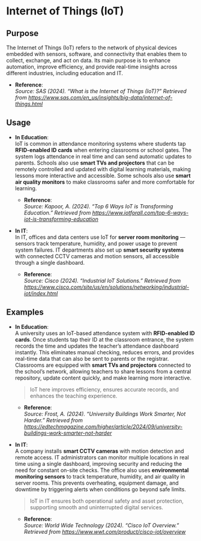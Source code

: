 # Internet of Things (IoT)

## Purpose
The Internet of Things (IoT) refers to the network of physical devices embedded with sensors, software, and connectivity that enables them to collect, exchange, and act on data. Its main purpose is to enhance automation, improve efficiency, and provide real-time insights across different industries, including education and IT.

- **Reference**:  
  _Source: SAS (2024). “What is the Internet of Things (IoT)?” Retrieved from https://www.sas.com/en_us/insights/big-data/internet-of-things.html_

## Usage
- **In Education**:  
  IoT is common in attendance monitoring systems where students tap **RFID-enabled ID cards** when entering classrooms or school gates. The system logs attendance in real time and can send automatic updates to parents. Schools also use **smart TVs and projectors** that can be remotely controlled and updated with digital learning materials, making lessons more interactive and accessible. Some schools also use **smart air quality monitors** to make classrooms safer and more comfortable for learning.

  - **Reference**:  
    _Source: Kapoor, A. (2024). “Top 6 Ways IoT is Transforming Education.” Retrieved from https://www.iotforall.com/top-6-ways-iot-is-transforming-education_

- **In IT**:  
  In IT, offices and data centers use IoT for **server room monitoring** — sensors track temperature, humidity, and power usage to prevent system failures. IT departments also set up **smart security systems** with connected CCTV cameras and motion sensors, all accessible through a single dashboard.

  - **Reference**:  
    _Source: Cisco (2024). “Industrial IoT Solutions.” Retrieved from https://www.cisco.com/site/us/en/solutions/networking/industrial-iot/index.html_

## Examples

- **In Education**:  
  A university uses an IoT-based attendance system with **RFID-enabled ID cards**. Once students tap their ID at the classroom entrance, the system records the time and updates the teacher’s attendance dashboard instantly. This eliminates manual checking, reduces errors, and provides real-time data that can also be sent to parents or the registrar. Classrooms are equipped with **smart TVs and projectors** connected to the school’s network, allowing teachers to share lessons from a central repository, update content quickly, and make learning more interactive. 

  >IoT here improves efficiency, ensures accurate records, and enhances the teaching experience.

  - **Reference**:  
    _Source: Frost, A. (2024). “University Buildings Work Smarter, Not Harder.” Retrieved from https://edtechmagazine.com/higher/article/2024/09/university-buildings-work-smarter-not-harder_

- **In IT**:  
  A company installs **smart CCTV cameras** with motion detection and remote access. IT administrators can monitor multiple locations in real time using a single dashboard, improving security and reducing the need for constant on-site checks. The office also uses **environmental monitoring sensors** to track temperature, humidity, and air quality in server rooms. This prevents overheating, equipment damage, and downtime by triggering alerts when conditions go beyond safe limits. 
  
  >IoT in IT ensures both operational safety and asset protection, supporting smooth and uninterrupted digital services.

  - **Reference**:  
    _Source: World Wide Technology (2024). “Cisco IoT Overview.” Retrieved from https://www.wwt.com/product/cisco-iot/overview_